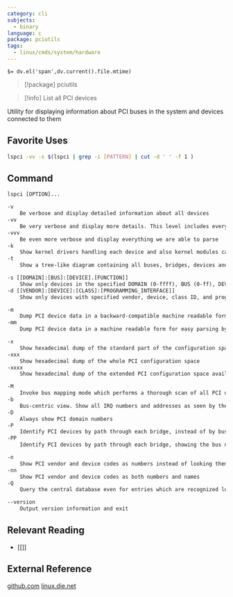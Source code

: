 ```yaml
---
category: cli
subjects:
  - binary
language: c
package: pciutils
tags:
  - linux/cmds/system/hardware
---
```


`$= dv.el('span',dv.current().file.mtime)`
> [!package] pciutils

> [!info] List all PCI devices

Utility for displaying information about PCI buses in the system and devices connected to them

## Favorite Uses
```sh
lspci -vv -s $(lspci | grep -i [PATTERN] | cut -d ' ' -f 1 )
```

## Command
```txt
lspci [OPTION]...

-v
	Be verbose and display detailed information about all devices
-vv
	Be very verbose and display more details. This level includes everything deemed useful
-vvv
	Be even more verbose and display everything we are able to parse
-k
	Show kernel drivers handling each device and also kernel modules capable of handling it (default in -v)
-t
	Show a tree-like diagram containing all buses, bridges, devices and connections between them

-s [[DOMAIN]:[BUS]:[DEVICE].[FUNCTION]]
	Show only devices in the specified DOMAIN (0-ffff), BUS (0-ff), DEVICE (0-1f) and FUNCTION (0-7)
-d [[VENDOR]:[DEVICE]:[CLASS]:[PROGRAMMING_INTERFACE]]
	Show only devices with specified vendor, device, class ID, and programming interface (hexadecimal)

-m
	Dump PCI device data in a backward-compatible machine readable form
-mm
	Dump PCI device data in a machine readable form for easy parsing by scripts

-x
	Show hexadecimal dump of the standard part of the configuration space
-xxx
	Show hexadecimal dump of the whole PCI configuration space
-xxxx
	Show hexadecimal dump of the extended PCI configuration space available on PCI-X 2.0 and PCI Express buses

-M
	Invoke bus mapping mode which performs a thorough scan of all PCI devices, including those behind misconfigured bridges
-b
	Bus-centric view. Show all IRQ numbers and addresses as seen by the cards on the PCI bus instead of as seen by the kernel
-D
	Always show PCI domain numbers
-P
	Identify PCI devices by path through each bridge, instead of by bus number
-PP
	Identify PCI devices by path through each bridge, showing the bus number as well as the device number

-n
	Show PCI vendor and device codes as numbers instead of looking them up in the PCI ID list
-nn
	Show PCI vendor and device codes as both numbers and names
-Q
	Query the central database even for entries which are recognized locally

--version
	Output version information and exit
```

## Relevant Reading
- [[]]

## External Reference
[github.com](https://github.com/pciutils/pciutils)
[linux.die.net](https://linux.die.net/man/8/lspci)
